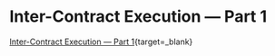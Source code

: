 # Inter-Contract Execution — Part 1

  [Inter-Contract Execution — Part 1](https://streamable.com/g6taqs){target=_blank}